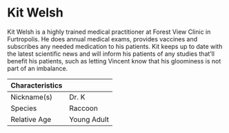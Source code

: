 # Kit Welsh

Kit Welsh is a highly trained medical practitioner at Forest View Clinic in Furtropolis. He does annual medical exams, provides vaccines and subscribes any needed medication to his patients. Kit keeps up to date with the latest scientific news and will inform his patients of any studies that’ll benefit his patients, such as letting Vincent know that his gloominess is not part of an imbalance.

| Characteristics |             |
| --------------- | ----------- |
| Nickname(s)     | Dr. K       |
| Species         | Raccoon     |
| Relative Age    | Young Adult |
